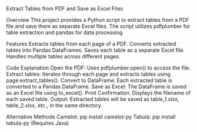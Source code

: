 Extract Tables from PDF and Save as Excel Files 

Overview
This project provides a Python script to extract tables from a PDF file and save them as separate Excel files. The script utilizes pdfplumber for table extraction and pandas for data processing.

Features
Extracts tables from each page of a PDF.
Converts extracted tables into Pandas DataFrames.
Saves each table as a separate Excel file.
Handles multiple tables across different pages.

Code Explanation
Open the PDF: Uses pdfplumber.open() to access the file.
Extract tables: Iterates through each page and extracts tables using page.extract_tables().
Convert to DataFrame: Each extracted table is converted to a Pandas DataFrame.
Save as Excel: The DataFrame is saved as an Excel file using to_excel().
Print Confirmation: Displays the filename of each saved table.
Output: Extracted tables will be saved as table_1.xlsx, table_2.xlsx, etc., in the same directory.

Alternative Methods
Camelot: pip install camelot-py
Tabula: pip install tabula-py (Requires Java)
